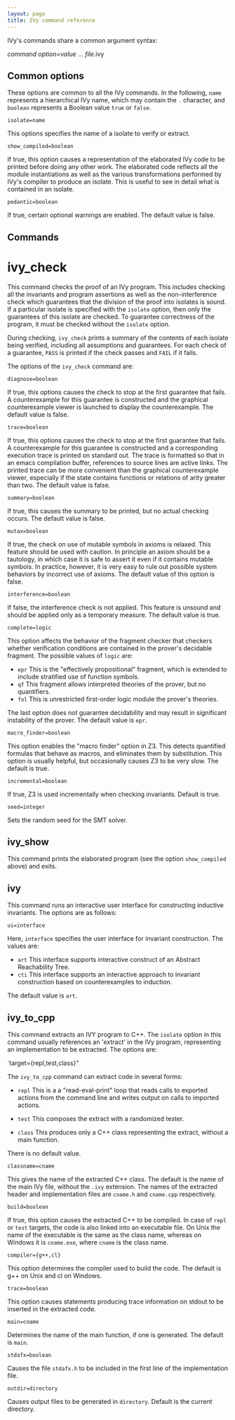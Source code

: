 ```yaml
---
layout: page
title: IVy command reference
---
```


IVy's commands share a common argument syntax:

*command* *option*=*value* ... *file*.ivy

Common options
--------------

These options are common to all the IVy commands. In the following,
`name` represents a hierarchical IVy name, which may contain the `.`
character, and `boolean` represents a Boolean value `true` or `false`.


`isolate=name`

This options specifies the name of a isolate to verify or extract. 

`show_compiled=boolean`

If true, this option causes a representation of the elaborated IVy
code to be printed before doing any other work. The elaborated code
reflects all the module instantiations as well as the various
transformations performed by IVy's compiler to produce an
isolate. This is useful to see in detail what is contained in an
isolate.

`pedantic=boolean`

If true, certain optional warnings are enabled. The default value is false.


Commands
--------

ivy_check
=========

This command checks the proof of an IVy program. This includes
checking all the invariants and program assertions as well as the
non-interference check which guarantees that the division of the proof
into isolates is sound. If a particular isolate is specified with the
`isolate` option, then only the guarantees of this isolate are
checked.  To guarantee correctness of the program, it must be checked
without the `isolate` option.

During checking, `ivy_check` prints a summary of the contents of each
isolate being verified, including all assumptions and guarantees. For
each check of a guarantee, `PASS` is printed if the check passes and
`FAIL` if it fails.

The options of the `ivy_check` command are:

`diagnose=boolean`

If true, this options causes the check to stop at the first guarantee
that fails. A counterexample for this guarantee is constructed and the
graphical counterexample viewer is launched to display the
counterexample. The default value is false.

`trace=boolean`

If true, this options causes the check to stop at the first guarantee
that fails. A counterexample for this guarantee is constructed and a
corresponding execution trace is printed on standard out. The trace is
formatted so that in an emacs compilation buffer, references to source
lines are active links. The printed trace can be more convenient than the
graphical counterexample viewer, especially if the state contains functions
or relations of arity greater than two. 
The default value is false.

`summary=boolean`

If true, this causes the summary to be printed, but no actual checking
occurs. The default value is false.

`mutax=boolean`

If true, the check on use of mutable symbols in axioms is
relaxed. This feature should be used with caution. In principle an
axiom should be a tautology, in which case it is safe to assert it
even if it contains mutable symbols. In practice, however, it is very
easy to rule out possible system behaviors by incorrect use of axioms.
The default value of this option is false.

`interference=boolean`

If false, the interference check is not applied. This feature is
unsound and should be applied only as a temporary measure. The default
value is true.

`complete=logic`

This option affects the behavior of the fragment checker that checkers
whether verification conditions are contained in the prover's
decidable fragment. The possible values of `logic` are: 

- `epr` This is the "effectively propositional" fragment, which is extended to
  include stratified use of function symbols.
- `qf` This fragment allows interpreted theories of the prover, but no quantifiers.
- `fol` This is unrestricted first-order logic module the prover's theories.

The last option does not guarantee decidability and may result in
significant instability of the prover. The default value is `epr`.

`macro_finder=boolean`

This option enables the "macro finder" option in Z3. This detects
quantified formulas that behave as macros, and eliminates them by
substitution. This option is usually helpful, but occasionally causes
Z3 to be very slow. The default is true.

`incremental=boolean`

If true, Z3 is used incrementally when checking invariants. Default is true.

`seed=integer`

Sets the random seed for the SMT solver. 

ivy_show
--------

This command prints the elaborated program (see the option
`show_compiled` above) and exits.


ivy
-----

This command runs an interactive user interface for constructing
inductive invariants. The options are as follows:

`ui=interface`

Here, `interface` specifies the user interface for invariant construction. The values are:

- `art` This interface supports interactive construct of an Abstract Reachability Tree.
- `cti` This interface supports an interactive approach to invariant construction based
   on counterexamples to induction.

The default value is `art`.

ivy_to_cpp
------------

This command extracts an IVY program to C++. The `isolate` option in
this command usually references an 'extract' in the IVy program,
representing an implementation to be extracted. The options are:

`target={repl,test,class}"

The `ivy_to_cpp` command can extract code in several forms:

- `repl` This is a a "read-eval-print" loop that reads calls to exported actions from the
command line and writes output on calls to imported actions. 

- `test` This composes the extract with a randomized tester.

- `class` This produces only a C++ class representing the extract, without a main function.

There is no default value.

`classname=cname`

This gives the name of the extracted C++ class. The default is the
name of the main IVy file, without the `.ivy` extension. The names of
the extracted header and implementation files are `cname.h` and
`cname.cpp` respectively.

`build=boolean`

If true, this option causes the extracted C++ to be compiled. In case
of `repl` or `test` targets, the code is also linked into an
executable file. On Unix the name of the executable is the same as the
class name, whereas on Windows it is `cname.exe`, where `cname` is the
class name.

`compiler={g++,cl}`

This option determines the compiler used to build the code. The default is g++
on Unix and cl on Windows.

`trace=boolean`

This option causes statements producing trace information on stdout to
be inserted in the extracted code.

`main=cname`

Determines the name of the main function, if one is generated. The default is `main`.

`stdafx=boolean`

Causes the file `stdafx.h` to be included in the first line of the implementation file.

`outdir=directory`

Causes output files to be generated in `directory`. Default is the current directory.

 
 

 

